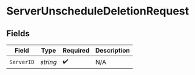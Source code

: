# ServerUnscheduleDeletionRequest


## Fields

| Field              | Type               | Required           | Description        |
| ------------------ | ------------------ | ------------------ | ------------------ |
| `ServerID`         | *string*           | :heavy_check_mark: | N/A                |